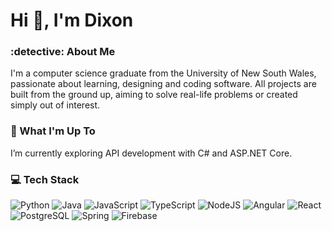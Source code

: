 <h1 align="left">Hi 👋, I'm Dixon</h1>

<h3 align="left">:detective: About Me</h3>
I'm a computer science graduate from the University of New South Wales, passionate about learning, designing and coding software. All projects are built from the ground up, aiming to solve real-life problems or created simply out of interest.

<h3 align="left">🌱 What I'm Up To</h3>
I’m currently exploring API development with C# and ASP.NET Core.

<h3 align="left">💻 Tech Stack</h3>

![Python](https://img.shields.io/badge/python-%233776AB?style=for-the-badge&logo=python&logoColor=white)
![Java](https://img.shields.io/badge/java-%23F80000?style=for-the-badge)
![JavaScript](https://img.shields.io/badge/javascript-%23202020?style=for-the-badge&logo=javascript)
![TypeScript](https://img.shields.io/badge/typescript-%233178C6?style=for-the-badge&logo=typescript&logoColor=white)
![NodeJS](https://img.shields.io/badge/node.js-%235FA04E?style=for-the-badge&logo=nodedotjs&logoColor=white)
![Angular](https://img.shields.io/badge/angular-%230F0F11?style=for-the-badge&logo=angular)
![React](https://img.shields.io/badge/react-%23202020?style=for-the-badge&logo=react)
![PostgreSQL](https://img.shields.io/badge/postgresql-%234169E1?style=for-the-badge&logo=postgresql&logoColor=white)
![Spring](https://img.shields.io/badge/spring-%23202020?style=for-the-badge&logo=spring)
![Firebase](https://img.shields.io/badge/firebase-%23DD2C00?style=for-the-badge&logo=firebase)






